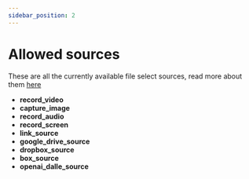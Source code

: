 ```yaml
---
sidebar_position: 2
---
```


# Allowed sources

These are all the currently available file select sources, read more about them [here](/docs/category/file-sources/)

- **record_video**
- **capture_image**
- **record_audio**
- **record_screen**
- **link_source**
- **google_drive_source**
- **dropbox_source**
- **box_source**
- **openai_dalle_source**
